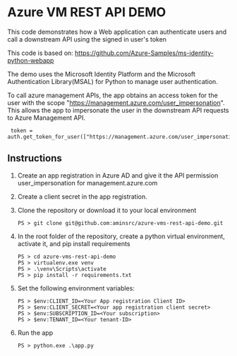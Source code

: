 # Azure VM REST API DEMO

This code demonstrates how a Web application can authenticate users and call a downstream API using the signed in user's token

This code is based on: https://github.com/Azure-Samples/ms-identity-python-webapp

The demo uses the Microsoft Identity Platform and the Microsoft Authentication Library(MSAL) for Python to manage user authentication. 

To call azure management APIs, the app obtains an access token for the user with the scope "https://management.azure.com/user_impersonation". This allows the app to impersonate the user in the downstream API requests to Azure Management API. 
```
 token = auth.get_token_for_user(["https://management.azure.com/user_impersonation"])
```
## Instructions
1. Create an app registration in Azure AD and give it the API permission user_impersonation for management.azure.com

2. Create a client secret in the app registration.
   
3. Clone the repository or download it to your local environment
   ```
   PS > git clone git@github.com:aminsrc/azure-vms-rest-api-demo.git
   ```
4. In the root folder of the repository, create a python virtual environment, activate it, and pip install requirements
    ```
    PS > cd azure-vms-rest-api-demo
    PS > virtualenv.exe venv
    PS > .\venv\Scripts\activate
    PS > pip install -r requirements.txt
    ```

5. Set the following environment variables:

    ```
    PS > $env:CLIENT_ID=<Your App registration Client ID>
    PS > $env:CLIENT_SECRET=<Your app registration client secret>
    PS > $env:SUBSCRIPTION_ID=<Your subscription>
    PS > $env:TENANT_ID=<Your tenant-ID>
    ```
6. Run the app
   ```
   PS > python.exe .\app.py
   ```


